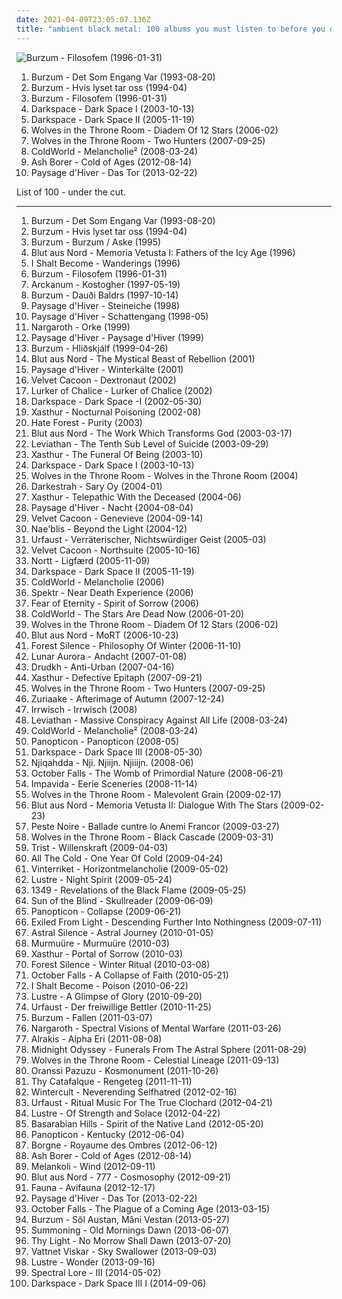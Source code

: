 ```yaml
---
date: 2021-04-09T23:05:07.136Z
title: "ambient black metal: 100 albums you must listen to before you die"
---
```

![Burzum - Filosofem (1996-01-31)](http://coverartarchive.org/release/1ce9177c-62a0-4403-a7ee-7359026fcbf6/24337783733-500.jpg "Burzum - Filosofem (1996-01-31)")
<ol class="albums">
<li data-cover="http://coverartarchive.org/release/3861949d-7f28-3925-86a3-f3bf71da8e02/1479882462-500.jpg" data-tags="black metal" role="button">Burzum - Det Som Engang Var (1993-08-20)</li>
<li data-cover="http://coverartarchive.org/release/b6928219-0772-39ac-8156-91a609b2fd5e/1123335808-500.jpg" data-tags="black metal" role="button">Burzum - Hvis lyset tar oss (1994-04)</li>
<li data-cover="http://coverartarchive.org/release/1ce9177c-62a0-4403-a7ee-7359026fcbf6/24337783733-500.jpg" data-tags="black metal" role="button">Burzum - Filosofem (1996-01-31)</li>
<li data-cover="http://coverartarchive.org/release/418131d6-7de3-4a4f-b4ab-a9436db2a098/2889098519-500.jpg" data-tags="black metal, atmospheric black metal, ambient black metal" role="button">Darkspace - Dark Space I (2003-10-13)</li>
<li data-cover="http://coverartarchive.org/release/e646a9ba-8885-364e-9839-6aa4a275234a/2889067150-500.jpg" data-tags="ambient black metal, atmospheric black metal, black metal, dark ambient" role="button">Darkspace - Dark Space II (2005-11-19)</li>
<li data-cover="http://coverartarchive.org/release/d6414113-609d-4abb-9ada-10731f9d64a0/9229499878-500.jpg" data-tags="black metal, atmospheric black metal" role="button">Wolves in the Throne Room - Diadem Of 12 Stars (2006-02)</li>
<li data-cover="https://img.discogs.com/QkXCSMl5YEuGialzHAqjGwEtwO8=/fit-in/600x600/filters:strip_icc():format(jpeg):mode_rgb():quality(90)/discogs-images/R-6281783-1417416793-2709.jpeg.jpg" data-tags="black metal, atmospheric black metal" role="button">Wolves in the Throne Room - Two Hunters (2007-09-25)</li>
<li data-cover="http://coverartarchive.org/release/621be699-49e5-4ef6-8674-4a7bdbbcde11/12103423307-500.jpg" data-tags="atmospheric black metal, ambient black metal" role="button">ColdWorld - Melancholie² (2008-03-24)</li>
<li data-cover="http://coverartarchive.org/release/7fbed37e-f51a-4aff-9c28-1f5568534d0d/7314990452-500.jpg" data-tags="2012, ambient black metal" role="button">Ash Borer - Cold of Ages (2012-08-14)</li>
<li data-cover="http://coverartarchive.org/release/d28ad635-1d22-48f7-96d0-7713c4bde6a4/3405108163-500.jpg" data-tags="ambient black metal, atmospheric black metal" role="button">Paysage d'Hiver - Das Tor (2013-02-22)</li>
</ol>
List of 100 - under the cut.
<!-- more -->

_________________

<ol class="albums">
<li data-cover="http://coverartarchive.org/release/3861949d-7f28-3925-86a3-f3bf71da8e02/1479882462-500.jpg" data-tags="black metal" role="button">
Burzum - Det Som Engang Var (1993-08-20)
</li>
<li data-cover="http://coverartarchive.org/release/b6928219-0772-39ac-8156-91a609b2fd5e/1123335808-500.jpg" data-tags="black metal" role="button">
Burzum - Hvis lyset tar oss (1994-04)
</li>
<li data-cover="http://coverartarchive.org/release/84a47d99-343a-4081-9602-cea02048ae2b/2883291854-500.jpg" data-tags="black metal" role="button">
Burzum - Burzum / Aske (1995)
</li>
<li data-cover="https://img.discogs.com/3iqmMZQJccEwqLYWLgxQEhsZhxY=/fit-in/600x600/filters:strip_icc():format(jpeg):mode_rgb():quality(90)/discogs-images/R-3013772-1434963339-4996.jpeg.jpg" data-tags="black metal, atmospheric black metal" role="button">
Blut aus Nord - Memoria Vetusta I: Fathers of the Icy Age (1996)
</li>
<li data-cover="http://coverartarchive.org/release/da82d909-87f8-498e-a19d-715ec3942506/9995860894-500.jpg" data-tags="black metal" role="button">
I Shalt Become - Wanderings (1996)
</li>
<li data-cover="http://coverartarchive.org/release/1ce9177c-62a0-4403-a7ee-7359026fcbf6/24337783733-500.jpg" data-tags="black metal" role="button">
Burzum - Filosofem (1996-01-31)
</li>
<li data-cover="https://img.discogs.com/X4YLIMFjXCSXneR8sVHSBVAFM_M=/fit-in/224x224/filters:strip_icc():format(jpeg):mode_rgb():quality(90)/discogs-images/R-3123257-1316869768.jpeg.jpg" data-tags="black metal" role="button">
Arckanum - Kostogher (1997-05-19)
</li>
<li data-cover="http://coverartarchive.org/release/022e6980-e6be-408a-ae68-610a82da7583/1479936727-500.jpg" data-tags="dark ambient, ambient, dungeon synth" role="button">
Burzum - Dauði Baldrs (1997-10-14)
</li>
<li data-cover="http://coverartarchive.org/release/e68fcc1f-6d31-4d7f-8bb4-5b33e948eecf/2886105594-500.jpg" data-tags="atmospheric black metal" role="button">
Paysage d'Hiver - Steineiche (1998)
</li>
<li data-cover="http://coverartarchive.org/release/8ac7d573-b6d4-489f-9de3-63a873afb3e3/1641155319-500.jpg" data-tags="atmospheric black metal" role="button">
Paysage d'Hiver - Schattengang (1998-05)
</li>
<li data-cover="https://img.discogs.com/zkt0cCPCkajoH_SbU-nvBh-qxqo=/fit-in/504x517/filters:strip_icc():format(jpeg):mode_rgb():quality(90)/discogs-images/R-380316-1246504331.jpeg.jpg" data-tags="black metal, metal, german, ambient black metal, atmospheric black metal, depressive black metal" role="button">
Nargaroth - Orke (1999)
</li>
<li data-cover="https://img.discogs.com/_RMo-DUcdz986U1fQn5tyo0nNuw=/fit-in/522x804/filters:strip_icc():format(jpeg):mode_rgb():quality(90)/discogs-images/R-707325-1526298115-9165.jpeg.jpg" data-tags="atmospheric black metal" role="button">
Paysage d'Hiver - Paysage d'Hiver (1999)
</li>
<li data-cover="http://coverartarchive.org/release/7599ce66-4c83-4490-bea2-b4d269c74477/1480031608-500.jpg" data-tags="ambient, dark ambient" role="button">
Burzum - Hliðskjálf (1999-04-26)
</li>
<li data-cover="http://coverartarchive.org/release/74c1fd3a-fdc9-454a-8b02-46633d5b8e4b/8308251331-500.jpg" data-tags="black metal" role="button">
Blut aus Nord - The Mystical Beast of Rebellion (2001)
</li>
<li data-cover="http://coverartarchive.org/release/ae1a0e77-5977-45f1-9557-634820859899/2708262058-500.jpg" data-tags="atmospheric black metal, ambient" role="button">
Paysage d'Hiver - Winterkälte (2001)
</li>
<li data-cover="https://img.discogs.com/vg34NfRJndt6LrB3BHO9J9_jKBA=/fit-in/600x600/filters:strip_icc():format(jpeg):mode_rgb():quality(90)/discogs-images/R-1673087-1582543004-1914.jpeg.jpg" data-tags="black metal" role="button">
Velvet Cacoon - Dextronaut (2002)
</li>
<li data-cover="https://img.discogs.com/UuU6RtzgjVqevgz9dJ7pHzDp-W0=/fit-in/333x338/filters:strip_icc():format(jpeg):mode_rgb():quality(90)/discogs-images/R-584965-1134764118.jpeg.jpg" data-tags="black metal" role="button">
Lurker of Chalice - Lurker of Chalice (2002)
</li>
<li data-cover="http://coverartarchive.org/release/2871df6b-50c7-46f6-8593-73baf18beb5e/25315613685-500.jpg" data-tags="atmospheric black metal, ambient black metal" role="button">
Darkspace - Dark Space -I (2002-05-30)
</li>
<li data-cover="http://coverartarchive.org/release/aac39768-cf0e-40e8-987a-a0afdf6cce4d/1644186662-500.jpg" data-tags="black metal" role="button">
Xasthur - Nocturnal Poisoning (2002-08)
</li>
<li data-cover="http://coverartarchive.org/release/ac8827ca-287e-41b4-82ac-e21e5afef503/28960694553-500.jpg" data-tags="black metal" role="button">
Hate Forest - Purity (2003)
</li>
<li data-cover="http://coverartarchive.org/release/3d4fc85f-fd33-34f5-9974-c58599edb290/1969312537-500.jpg" data-tags="black metal, atmospheric black metal" role="button">
Blut aus Nord - The Work Which Transforms God (2003-03-17)
</li>
<li data-cover="https://img.discogs.com/i0kIyRY1sOnQ3M3_ACfyO11jrUI=/fit-in/600x600/filters:strip_icc():format(jpeg):mode_rgb():quality(90)/discogs-images/R-12192914-1530192983-6199.jpeg.jpg" data-tags="black metal" role="button">
Leviathan - The Tenth Sub Level of Suicide (2003-09-29)
</li>
<li data-cover="https://img.discogs.com/_3hFKVUwAfwC5BiZFqMERtbON5w=/fit-in/600x433/filters:strip_icc():format(jpeg):mode_rgb():quality(90)/discogs-images/R-14662377-1585363259-7048.jpeg.jpg" data-tags="black metal, suicidal black metal" role="button">
Xasthur - The Funeral Of Being (2003-10)
</li>
<li data-cover="http://coverartarchive.org/release/418131d6-7de3-4a4f-b4ab-a9436db2a098/2889098519-500.jpg" data-tags="black metal, atmospheric black metal, ambient black metal" role="button">
Darkspace - Dark Space I (2003-10-13)
</li>
<li data-cover="http://coverartarchive.org/release/83c03a34-b6b6-4cad-8a6e-0c3b98c5543b/2729308651-500.jpg" data-tags="black metal" role="button">
Wolves in the Throne Room - Wolves in the Throne Room (2004)
</li>
<li data-cover="http://coverartarchive.org/release/e5a58a8f-6537-459b-b627-277792c5103e/2674909730-500.jpg" data-tags="atmospheric black metal, pagan black metal" role="button">
Darkestrah - Sary Oy (2004-01)
</li>
<li data-cover="http://coverartarchive.org/release/bb36ae6a-88dd-45d7-8e3f-46706708d220/1644198280-500.jpg" data-tags="black metal" role="button">
Xasthur - Telepathic With the Deceased (2004-06)
</li>
<li data-cover="http://coverartarchive.org/release/7a0de8a0-948d-415c-9232-ca5545396e3b/7405485783-500.jpg" data-tags="atmospheric black metal" role="button">
Paysage d'Hiver - Nacht (2004-08-04)
</li>
<li data-cover="http://coverartarchive.org/release/04a9d860-41dc-4380-bac8-8b8d65d0fb51/2727258297-500.jpg" data-tags="black metal, ambient black metal" role="button">
Velvet Cacoon - Genevieve (2004-09-14)
</li>
<li data-cover="https://img.discogs.com/AHWokHo0fkSSBkIIenOTM8Fx7UY=/fit-in/600x600/filters:strip_icc():format(jpeg):mode_rgb():quality(90)/discogs-images/R-775026-1157476365.jpeg.jpg" data-tags="black metal" role="button">
Nae'blis - Beyond the Light (2004-12)
</li>
<li data-cover="http://coverartarchive.org/release/538c3e1a-dd81-4cc9-985a-1450ae63661d/2727000989-500.jpg" data-tags="black metal, atmospheric black metal" role="button">
Urfaust - Verräterischer, Nichtswürdiger Geist (2005-03)
</li>
<li data-cover="http://coverartarchive.org/release/7b4f01f4-469d-4b1c-bd4d-db60d7d69203/2727200713-500.jpg" data-tags="ambient" role="button">
Velvet Cacoon - Northsuite (2005-10-16)
</li>
<li data-cover="http://coverartarchive.org/release/77956299-d265-4039-9df5-f0d66854e598/8040444178-500.jpg" data-tags="ambient, dark ambient, funeral doom metal" role="button">
Nortt - Ligfærd (2005-11-09)
</li>
<li data-cover="http://coverartarchive.org/release/e646a9ba-8885-364e-9839-6aa4a275234a/2889067150-500.jpg" data-tags="ambient black metal, atmospheric black metal, black metal, dark ambient" role="button">
Darkspace - Dark Space II (2005-11-19)
</li>
<li data-cover="http://coverartarchive.org/release/f5fb1cf8-e46f-4a68-91f0-7efee60e6784/16794185008-500.jpg" data-tags="black metal" role="button">
ColdWorld - Melancholie (2006)
</li>
<li data-cover="http://coverartarchive.org/release/9c5cbfa1-198a-376a-a79f-bfd557bc4a41/2411144524-500.jpg" data-tags="black metal" role="button">
Spektr - Near Death Experience (2006)
</li>
<li data-cover="http://coverartarchive.org/release/b45b927a-9221-46ab-893d-18f57ac3d218/14453458441-500.jpg" data-tags="black metal" role="button">
Fear of Eternity - Spirit of Sorrow (2006)
</li>
<li data-cover="http://coverartarchive.org/release/bca39192-4462-432b-b74f-3ad89468d708/2676421199-500.jpg" data-tags="black metal, depressive black metal" role="button">
ColdWorld - The Stars Are Dead Now (2006-01-20)
</li>
<li data-cover="http://coverartarchive.org/release/d6414113-609d-4abb-9ada-10731f9d64a0/9229499878-500.jpg" data-tags="black metal, atmospheric black metal" role="button">
Wolves in the Throne Room - Diadem Of 12 Stars (2006-02)
</li>
<li data-cover="http://coverartarchive.org/release/aaa514a1-c420-4558-9a0d-c20799269c45/5255983221-500.jpg" data-tags="black metal, ambient black metal, dark ambient, atmospheric black metal" role="button">
Blut aus Nord - MoRT (2006-10-23)
</li>
<li data-cover="http://coverartarchive.org/release/1c742374-3bfa-48f8-9b2f-042af52c3b06/2683630150-500.jpg" data-tags="atmospheric black metal, black metal" role="button">
Forest Silence - Philosophy Of Winter (2006-11-10)
</li>
<li data-cover="http://coverartarchive.org/release/76314329-d96e-4c74-91cb-df1721c61b7f/2797657992-500.jpg" data-tags="black metal" role="button">
Lunar Aurora - Andacht (2007-01-08)
</li>
<li data-cover="http://coverartarchive.org/release/6bd738fa-ca28-416b-9c82-8855372a2dbb/2676025935-500.jpg" data-tags="black metal" role="button">
Drudkh - Anti-Urban (2007-04-16)
</li>
<li data-cover="http://coverartarchive.org/release/218cbcd1-697b-47b2-98dd-860f6999056c/1644089497-500.jpg" data-tags="black metal, depressive black metal" role="button">
Xasthur - Defective Epitaph (2007-09-21)
</li>
<li data-cover="https://img.discogs.com/QkXCSMl5YEuGialzHAqjGwEtwO8=/fit-in/600x600/filters:strip_icc():format(jpeg):mode_rgb():quality(90)/discogs-images/R-6281783-1417416793-2709.jpeg.jpg" data-tags="black metal, atmospheric black metal" role="button">
Wolves in the Throne Room - Two Hunters (2007-09-25)
</li>
<li data-cover="http://coverartarchive.org/release/067545b6-5faf-45a7-ad16-a5dc07b64d23/4496914481-500.jpg" data-tags="atmospheric black metal, ambient black metal" role="button">
Zuriaake - Afterimage of Autumn (2007-12-24)
</li>
<li data-cover="http://coverartarchive.org/release/53f8f713-3280-38fb-aaba-03c8b84db333/2693088052-500.jpg" data-tags="ambient black metal, atmospheric black metal, depressive black metal, dsbm, atmospheric blackmetal" role="button">
Irrwisch - Irrwisch (2008)
</li>
<li data-cover="http://coverartarchive.org/release/0c301c29-fb31-4968-9ff9-b44433ed3f2a/2694524133-500.jpg" data-tags="black metal" role="button">
Leviathan - Massive Conspiracy Against All Life (2008-03-24)
</li>
<li data-cover="http://coverartarchive.org/release/621be699-49e5-4ef6-8674-4a7bdbbcde11/12103423307-500.jpg" data-tags="atmospheric black metal, ambient black metal" role="button">
ColdWorld - Melancholie² (2008-03-24)
</li>
<li data-cover="http://coverartarchive.org/release/4cbe9a6f-e9ae-46fa-80a9-5c17d7147b09/20947559413-500.jpg" data-tags="black metal, ambient black metal, lundr" role="button">
Panopticon - Panopticon (2008-05)
</li>
<li data-cover="http://coverartarchive.org/release/3fa29797-78c4-4f5d-b4c5-f1b17f711eb1/22164626565-500.jpg" data-tags="atmospheric black metal, black metal" role="button">
Darkspace - Dark Space III (2008-05-30)
</li>
<li data-cover="http://coverartarchive.org/release/e51e71ef-c9dc-4c0f-b7a3-d63d4016965f/2670666631-500.jpg" data-tags="black metal, ambient black metal, atmospheric black metal" role="button">
Njiqahdda - Nji. Njiijn. Njiiijn. (2008-06)
</li>
<li data-cover="https://img.discogs.com/Sz9RMP0s5CB5u4pO4uZaJkLrsro=/fit-in/600x598/filters:strip_icc():format(jpeg):mode_rgb():quality(90)/discogs-images/R-1508549-1224936159.jpeg.jpg" data-tags="dark folk" role="button">
October Falls - The Womb of Primordial Nature (2008-06-21)
</li>
<li data-cover="https://img.discogs.com/Ywptm6Q77cEe7JBGbMRs-lAHIXY=/fit-in/500x500/filters:strip_icc():format(jpeg):mode_rgb():quality(90)/discogs-images/R-2808388-1337090663-1530.jpeg.jpg" data-tags="black metal, ambient black metal, depressive black metal" role="button">
Impavida - Eerie Sceneries (2008-11-14)
</li>
<li data-cover="http://coverartarchive.org/release/c64204f8-b29f-4958-9edb-ee9bfc951294/7428049168-500.jpg" data-tags="black metal" role="button">
Wolves in the Throne Room - Malevolent Grain (2009-02-17)
</li>
<li data-cover="https://img.discogs.com/f0tNtznWhTCKp5k75hcyGpQa3qc=/fit-in/600x592/filters:strip_icc():format(jpeg):mode_rgb():quality(90)/discogs-images/R-1747688-1420991692-4977.jpeg.jpg" data-tags="atmospheric black metal" role="button">
Blut aus Nord - Memoria Vetusta II: Dialogue With The Stars (2009-02-23)
</li>
<li data-cover="http://coverartarchive.org/release/1eb43f46-8361-48cd-a4d2-bc4b47430e2c/2198762268-500.jpg" data-tags="black metal" role="button">
Peste Noire - Ballade cuntre lo Anemi Francor (2009-03-27)
</li>
<li data-cover="https://img.discogs.com/Fl_bVZKU3cyV68ud-caA0NGU-YM=/fit-in/600x540/filters:strip_icc():format(jpeg):mode_rgb():quality(90)/discogs-images/R-1708197-1541672746-1192.jpeg.jpg" data-tags="black metal" role="button">
Wolves in the Throne Room - Black Cascade (2009-03-31)
</li>
<li data-cover="http://coverartarchive.org/release/7d59e18a-62a8-4dc1-8bc5-bf3c3630928c/2726122462-500.jpg" data-tags="ambient black metal, lovecraftian, sound landscape, transcendence dark ambient" role="button">
Trist - Willenskraft (2009-04-03)
</li>
<li data-cover="http://coverartarchive.org/release/cd5d4687-fb80-4e5c-af60-9aa0f9027773/3451068892-500.jpg" data-tags="ambient black metal, atmospheric black metal" role="button">
All The Cold - One Year Of Cold (2009-04-24)
</li>
<li data-cover="https://img.discogs.com/gm3ECPxHc0odPuz2FckFTn0uciM=/fit-in/600x533/filters:strip_icc():format(jpeg):mode_rgb():quality(90)/discogs-images/R-1755272-1241268394.jpeg.jpg" data-tags="ambient black metal" role="button">
Vinterriket - Horizontmelancholie (2009-05-02)
</li>
<li data-cover="http://coverartarchive.org/release/9505617a-f0da-46eb-8a9a-37d0d5c39049/1049981018-500.jpg" data-tags="ambient black metal, atmospheric black metal" role="button">
Lustre - Night Spirit (2009-05-24)
</li>
<li data-cover="https://img.discogs.com/CkBSsvg2C8X1iWgsZLpkqZEGXq0=/fit-in/150x150/filters:strip_icc():format(jpeg):mode_rgb():quality(90)/discogs-images/R-6141682-1412114317-4162.jpeg.jpg" data-tags="black metal" role="button">
1349 - Revelations of the Black Flame (2009-05-25)
</li>
<li data-cover="http://coverartarchive.org/release/c8486028-4607-4d11-916c-c742642dcfa3/2722170604-500.jpg" data-tags="atmospheric black metal, black metal" role="button">
Sun of the Blind - Skullreader (2009-06-09)
</li>
<li data-cover="http://coverartarchive.org/release/459236df-76e2-4086-ae9b-4dc069afcd85/5203710127-500.jpg" data-tags="atmospheric black metal" role="button">
Panopticon - Collapse (2009-06-21)
</li>
<li data-cover="http://coverartarchive.org/release/6de20c46-cb6c-429d-99a7-9d70843767d2/1479643520-500.jpg" data-tags="atmospheric black metal" role="button">
Exiled From Light - Descending Further Into Nothingness (2009-07-11)
</li>
<li data-cover="http://coverartarchive.org/release/78a0933d-055c-45f8-9d8c-60e6afddfb96/2664226407-500.jpg" data-tags="black metal, ambient black metal, atmospheric black metal, post-black metal, space black metal, atmospheric dark metal, sun and moon and stars and outer space, roads and journeys, cosmic dark metal" role="button">
Astral Silence - Astral Journey (2010-01-05)
</li>
<li data-cover="http://coverartarchive.org/release/49b07c4d-f30a-418f-8959-bad1d10b4f31/3489902727-500.jpg" data-tags="black metal, ambient" role="button">
Murmuüre - Murmuüre (2010-03)
</li>
<li data-cover="http://coverartarchive.org/release/7fc1713c-36ef-4e61-b194-eb3b9a1def3f/1644300168-500.jpg" data-tags="ambient black metal" role="button">
Xasthur - Portal of Sorrow (2010-03)
</li>
<li data-cover="http://coverartarchive.org/release/8f726204-800d-4174-995c-a594a937f0b7/2683603256-500.jpg" data-tags="black metal, atmospheric, winter, 2010s, ambient black metal, atmospheric black metal, panik terror" role="button">
Forest Silence - Winter Ritual (2010-03-08)
</li>
<li data-cover="http://coverartarchive.org/release/d89c2979-e113-40cf-806d-c126dfb570b5/4826603560-500.jpg" data-tags="ambient black metal, atmospheric black metal" role="button">
October Falls - A Collapse of Faith (2010-05-21)
</li>
<li data-cover="https://img.discogs.com/lYZ5Wy21goRZQqwfj5OnaTLK21E=/fit-in/500x500/filters:strip_icc():format(jpeg):mode_rgb():quality(90)/discogs-images/R-3403169-1329043628.jpeg.jpg" data-tags="black metal, ambient black metal, atmospheric black metal, usbm" role="button">
I Shalt Become - Poison (2010-06-22)
</li>
<li data-cover="http://coverartarchive.org/release/76a43d01-9208-42ac-93a4-b48b9cff9f25/1050815631-500.jpg" data-tags="ambient black metal" role="button">
Lustre - A Glimpse of Glory (2010-09-20)
</li>
<li data-cover="https://img.discogs.com/eV-4XCpl_gU3yzq7B62nzSWfaPY=/fit-in/267x267/filters:strip_icc():format(jpeg):mode_rgb():quality(90)/discogs-images/R-2577808-1291371884.jpeg.jpg" data-tags="black metal, atmospheric black metal" role="button">
Urfaust - Der freiwillige Bettler (2010-11-25)
</li>
<li data-cover="http://coverartarchive.org/release/79f5becc-31b7-4b47-a0b1-12a90b745c6e/9142497826-500.jpg" data-tags="black metal, atmospheric black metal" role="button">
Burzum - Fallen (2011-03-07)
</li>
<li data-cover="http://coverartarchive.org/release/1bc5cf69-8a73-4507-b2ea-f270c302787f/2249020262-500.jpg" data-tags="black metal, ambient black metal, atmospheric black metal" role="button">
Nargaroth - Spectral Visions of Mental Warfare (2011-03-26)
</li>
<li data-cover="http://coverartarchive.org/release/4990c937-73d5-43ef-9b12-0dceb8ae9228/20612129524-500.jpg" data-tags="ambient, atmospheric black metal, space ambient, self mutilation services" role="button">
Alrakis - Alpha Eri (2011-08-08)
</li>
<li data-cover="http://coverartarchive.org/release/258b7606-6305-463f-b689-a628bb061328/4471744206-500.jpg" data-tags="atmospheric black metal" role="button">
Midnight Odyssey - Funerals From The Astral Sphere (2011-08-29)
</li>
<li data-cover="http://coverartarchive.org/release/15af9402-5317-41a6-9e3d-e8ac87d05fc0/21526292577-500.jpg" data-tags="atmospheric black metal, black metal" role="button">
Wolves in the Throne Room - Celestial Lineage (2011-09-13)
</li>
<li data-cover="http://coverartarchive.org/release/86b1ce07-43e3-451f-9796-67bb825a563c/26443325911-500.jpg" data-tags="psychedelic black metal" role="button">
Oranssi Pazuzu - Kosmonument (2011-10-26)
</li>
<li data-cover="http://coverartarchive.org/release/3fe30449-cd88-4abb-bd5f-4832273aa3d2/14994176576-500.jpg" data-tags="avant-garde metal" role="button">
Thy Catafalque - Rengeteg (2011-11-11)
</li>
<li data-cover="http://coverartarchive.org/release/4d180ea4-b84f-47d3-bed6-3aa248f3dccf/1933074975-500.jpg" data-tags="black metal, russian, russian metal, ambient black metal, atmospheric black metal, suicidal black metal, depressive black metal, dsbm, depressive, russian black metal, russian depressive black metal" role="button">
Wintercult - Neverending Selfhatred (2012-02-16)
</li>
<li data-cover="http://coverartarchive.org/release/53690735-1cad-44f0-a8ab-add9bf1fed2d/4496743516-500.jpg" data-tags="black metal, ambient, experimental, atmospheric, ambient black metal, atmospheric black metal, experimental black metal" role="button">
Urfaust - Ritual Music For The True Clochard (2012-04-21)
</li>
<li data-cover="http://coverartarchive.org/release/c1150075-301d-4e8e-9c0f-e10586884ead/1644076868-500.jpg" data-tags="2012, ambient black metal" role="button">
Lustre - Of Strength and Solace (2012-04-22)
</li>
<li data-cover="http://coverartarchive.org/release/727d5e31-3b00-4d6a-b602-6ce689afce1a/1638373024-500.jpg" data-tags="ambient black metal" role="button">
Basarabian Hills - Spirit of the Native Land (2012-05-20)
</li>
<li data-cover="http://coverartarchive.org/release/11ec50fa-bce4-473d-bd3d-37e18715ef58/11927511039-500.jpg" data-tags="blackgrass" role="button">
Panopticon - Kentucky (2012-06-04)
</li>
<li data-cover="http://coverartarchive.org/release/b6e58cf3-1ad3-4852-82a8-f711b4c6e4e8/10512482000-500.jpg" data-tags="2012, ambient black metal, atmospheric black metal" role="button">
Borgne - Royaume des Ombres (2012-06-12)
</li>
<li data-cover="http://coverartarchive.org/release/7fbed37e-f51a-4aff-9c28-1f5568534d0d/7314990452-500.jpg" data-tags="2012, ambient black metal" role="button">
Ash Borer - Cold of Ages (2012-08-14)
</li>
<li data-cover="http://coverartarchive.org/release/3816686f-cd52-4bd0-a9ce-df9f246563bf/3935400816-500.jpg" data-tags="ambient black metal, atmospheric black metal, depressive black metal" role="button">
Melankoli - Wind (2012-09-11)
</li>
<li data-cover="http://coverartarchive.org/release/168700e3-0160-4793-b123-7abd8aafd86c/2220297744-500.jpg" data-tags="atmospheric black metal, post-black metal" role="button">
Blut aus Nord - 777 - Cosmosophy (2012-09-21)
</li>
<li data-cover="http://coverartarchive.org/release/e31f4e53-a26a-4538-b06d-1c63b5087ca0/17548772762-500.jpg" data-tags="black metal, epic, doom, ambient black metal, atmospheric black metal, atmospheric metal" role="button">
Fauna - Avifauna (2012-12-17)
</li>
<li data-cover="http://coverartarchive.org/release/d28ad635-1d22-48f7-96d0-7713c4bde6a4/3405108163-500.jpg" data-tags="ambient black metal, atmospheric black metal" role="button">
Paysage d'Hiver - Das Tor (2013-02-22)
</li>
<li data-cover="https://img.discogs.com/BP-m4nRDuDAPPaxo4cm3-4ZnvQM=/fit-in/500x500/filters:strip_icc():format(jpeg):mode_rgb():quality(90)/discogs-images/R-4370951-1363187464-6910.jpeg.jpg" data-tags="black metal, ambient black metal, atmospheric black metal, melancholic black metal, epic as fuck, melodic dark metal, the best of 2013" role="button">
October Falls - The Plague of a Coming Age (2013-03-15)
</li>
<li data-cover="http://coverartarchive.org/release/1956e044-ef94-4e60-87c2-2ae74dcc156a/4143463712-500.jpg" data-tags="ambient, dark ambient" role="button">
Burzum - Sôl Austan, Mâni Vestan (2013-05-27)
</li>
<li data-cover="http://coverartarchive.org/release/c87baa2c-bff5-4790-a806-9cb63a0d86f5/4014889358-500.jpg" data-tags="atmospheric black metal" role="button">
Summoning - Old Mornings Dawn (2013-06-07)
</li>
<li data-cover="http://coverartarchive.org/release/d26a7d5e-2e6b-464c-afe8-54766cfaeb53/4532270953-500.jpg" data-tags="depressive black metal" role="button">
Thy Light - No Morrow Shall Dawn (2013-07-20)
</li>
<li data-cover="http://coverartarchive.org/release/8e91cce2-d9e5-49ae-98c2-f155796aec69/10262721698-500.jpg" data-tags="black metal, ambient, ambient black metal, atmospheric black metal, post-metal, post-black metal" role="button">
Vattnet Viskar - Sky Swallower (2013-09-03)
</li>
<li data-cover="http://coverartarchive.org/release/da9c8f3d-3b73-422e-afc6-35fd9925946c/5926714046-500.jpg" data-tags="black metal, ambient black metal" role="button">
Lustre - Wonder (2013-09-16)
</li>
<li data-cover="http://coverartarchive.org/release/f4243132-6bf9-4420-ade5-efb195f531df/7150235502-500.jpg" data-tags="ambient black metal" role="button">
Spectral Lore - III (2014-05-02)
</li>
<li data-cover="http://coverartarchive.org/release/7d20314b-2d1f-4c00-84ba-53d973044096/8264989926-500.jpg" data-tags="atmospheric black metal" role="button">
Darkspace - Dark Space III I (2014-09-06)
</li>
</ol>